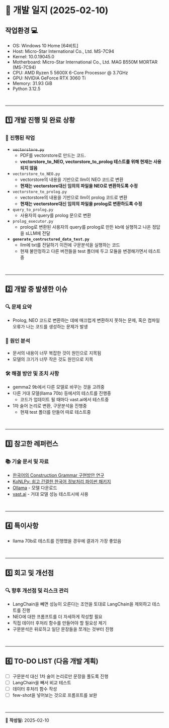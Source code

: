 # 📝 **개발 일지 (2025-02-10)**  

## 작업환경 💻

- OS: Windows 10 Home [64비트]
- Host: Micro-Star International Co., Ltd. MS-7C94
- Kernel: 10.0.19045.0
- Motherboard: Micro-Star International Co., Ltd. MAG B550M MORTAR (MS-7C94)
- CPU: AMD Ryzen 5 5600X 6-Core Processor @ 3.7GHz
- GPU: NVIDIA GeForce RTX 3060 Ti
- Memory: 31.93 GiB
- Python 3.12.5
<br>

---
## 1️⃣ **개발 진행 및 완료 상황**  
### 📌 **진행된 작업**  
- ~~`vectorstore.py`~~ 
  - PDF를 vectorstore로 만드는 코드.
  - **vectorstore_to_NEO, vectorstore_to_prolog 테스트를 위해 현재는 사용되지 않음**
- `vectorstore_to_NEO.py`
  - vectorstore의 내용을 기반으로 llm이 NEO 코드로 변환
  - **현재는 vectorstore대신 임의의 파일을 NEO로 변환하도록 수정**
- `vectorstore_to_prolog.py`
  - vectorstore의 내용을 기반으로 llm이 prolog 코드로 변환
  - **현재는 vectorstore대신 임의의 파일을 prolog로 변환하도록 수정**
- `query_to_prolog.py`
  - 사용자의 query를 prolog 문으로 변환
- `prolog_executor.py`
  - prolog로 변환된 사용자의 query를 prolog로 만든 kb에 실행하고 나온 정답을 sLLM에 전달
- **`generate_contructured_data_test.py`**
  - llm에 txt를 전달하기 이전에 구문분석을 실행하는 코드
  - 현재 불안정하고 다른 버전들을 test 폴더에 두고 모듈을 변경해가면서 테스트 중
<br>

---

## 2️⃣ **개발 중 발생한 이슈**  
### 🔍 **문제 요약**  
- Prolog, NEO 코드로 변환하는 데에 매끄럽게 변환하지 못하는 문제, 혹은 컴파일 오류가 나는 코드를 생성하는 문제가 발생

### 🔎 **원인 분석**  
- 문서의 내용이 너무 복잡한 것이 원인으로 지목됨
- 모델의 크기가 너무 작은 것도 원인으로 지목

### 🛠 **해결 방안 및 조치 사항**  
- gemma2 9b에서 다른 모델로 바꾸는 것을 고려중
- 다른 거대 모델(llama 70b) 등에서의 테스트를 진행중
  - 코드가 업데이트 될 때마다 vast.ai에서 테스트중
- 1차 술어 논리로 변환, 구문분석을 진행중
  - 현재 test 폴더를 만들어 따로 테스트중
<br>

---

## 3️⃣ **참고한 레퍼런스**  
### 📚 **기술 문서 및 자료**  
- [한국어의 Construction Grammar 구현방안 연구]([링크](https://drive.google.com/file/d/1DX9QclWba1iZJDF5vxcv_SjsvXyiq0C4/view?usp=sharing))
- [KoNLPy: 쉽고 간결한 한국어 정보처리 파이썬 패키지](https://scienceon.kisti.re.kr/commons/util/originalView.do?cn=CFKO201408355727285&oCn=NPAP12013363&dbt=CFKO&journal=NPRO00371501)
- [Ollama](https://ollama.com/) - 모델 다운로드
- [vast.ai](https://vast.ai/) - 거대 모델 성능 테스트시에 사용
<br>

---

## 4️⃣ **특이사항**  
- llama 70b로 테스트를 진행했을 경우에 결과가 가장 좋았음
<br>

---

## 5️⃣ **회고 및 개선점**
### 🔍 **향후 개선점 및 리스크 관리**  
- LangChain을 빼면 성능이 오른다는 조언을 토대로 LangChain을 제외하고 테스트를 진행
- NEO에 대한 프롬프트를 더 자세하게 작성할 필요
- 직접 데이터 후처리 함수를 만들어야 할 필요성 제기
- 구문분석은 뒤로하고 일단 문장들을 쪼개는 것부터 진행
<br>

---

## 6️⃣ **TO-DO LIST (다음 개발 계획)**  
- [ ] 구문분석 대신 1차 술어 논리로만 문장을 풀도록 진행
- [ ] LangChain을 빼서 비교 테스트
- [ ] 데이터 후처리 함수 작성
- [ ] few-shot을 넣어보는 것으로 프롬프트를 보완
<br>

--- 

📌 **작성일:** 2025-02-10  
